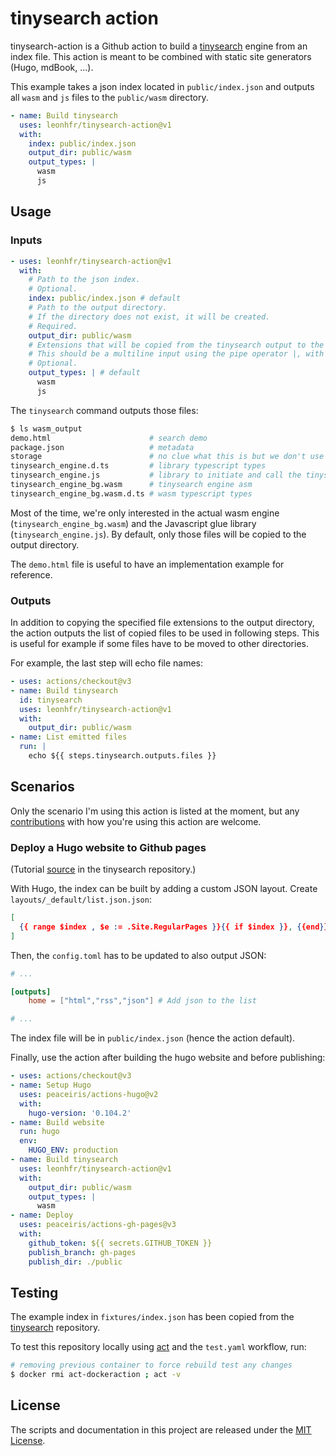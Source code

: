 # tinysearch action

tinysearch-action is a Github action to build a [tinysearch](https://github.com/tinysearch/tinysearch) engine from an index file. This action is meant to be combined with static site generators (Hugo, mdBook, ...).

This example takes a json index located in `public/index.json` and outputs all `wasm` and `js` files to the `public/wasm` directory.

```yaml
- name: Build tinysearch
  uses: leonhfr/tinysearch-action@v1
  with:
    index: public/index.json
    output_dir: public/wasm
    output_types: |
      wasm
      js
```

## Usage

### Inputs

```yaml
- uses: leonhfr/tinysearch-action@v1
  with:
    # Path to the json index.
    # Optional.
    index: public/index.json # default
    # Path to the output directory.
    # If the directory does not exist, it will be created.
    # Required.
    output_dir: public/wasm
    # Extensions that will be copied from the tinysearch output to the output directory.
    # This should be a multiline input using the pipe operator |, with one extension per line.
    # Optional.
    output_types: | # default
      wasm
      js
```

The `tinysearch` command outputs those files:

```sh
$ ls wasm_output
demo.html                      # search demo
package.json                   # metadata
storage                        # no clue what this is but we don't use it
tinysearch_engine.d.ts         # library typescript types
tinysearch_engine.js           # library to initiate and call the tinysearch wasm
tinysearch_engine_bg.wasm      # tinysearch engine asm
tinysearch_engine_bg.wasm.d.ts # wasm typescript types
```

Most of the time, we're only interested in the actual wasm engine (`tinysearch_engine_bg.wasm`) and the Javascript glue library (`tinysearch_engine.js`). By default, only those files will be copied to the output directory.

The `demo.html` file is useful to have an implementation example for reference.

### Outputs

In addition to copying the specified file extensions to the output directory, the action outputs the list of copied files to be used in following steps. This is useful for example if some files have to be moved to other directories.

For example, the last step will echo file names:

```yaml
- uses: actions/checkout@v3
- name: Build tinysearch
  id: tinysearch
  uses: leonhfr/tinysearch-action@v1
  with:
    output_dir: public/wasm
- name: List emitted files
  run: |
    echo ${{ steps.tinysearch.outputs.files }}
```

## Scenarios

Only the scenario I'm using this action is listed at the moment, but any [contributions](https://github.com/leonhfr/tinysearch-action/blob/master/CONTRIBUTING.md) with how you're using this action are welcome.

### Deploy a Hugo website to Github pages

(Tutorial [source](https://github.com/tinysearch/tinysearch/blob/master/howto/hugo.md) in the tinysearch repository.)

With Hugo, the index can be built by adding a custom JSON layout. Create `layouts/_default/list.json.json`:

```json
[
  {{ range $index , $e := .Site.RegularPages }}{{ if $index }}, {{end}}{{ dict "title" .Title "url" .Permalink "body" .Plain | jsonify }}{{end}}
]
```

Then, the `config.toml` has to be updated to also output JSON:

```toml
# ...

[outputs]
    home = ["html","rss","json"] # Add json to the list

# ...
```

The index file will be in `public/index.json` (hence the action default).

Finally, use the action after building the hugo website and before publishing:

```yaml
- uses: actions/checkout@v3
- name: Setup Hugo
  uses: peaceiris/actions-hugo@v2
  with:
    hugo-version: '0.104.2'
- name: Build website
  run: hugo
  env:
    HUGO_ENV: production
- name: Build tinysearch
  uses: leonhfr/tinysearch-action@v1
  with:
    output_dir: public/wasm
    output_types: |
      wasm
- name: Deploy
  uses: peaceiris/actions-gh-pages@v3
  with:
    github_token: ${{ secrets.GITHUB_TOKEN }}
    publish_branch: gh-pages
    publish_dir: ./public
```

## Testing

The example index in `fixtures/index.json` has been copied from the [tinysearch](https://github.com/tinysearch/tinysearch) repository.

To test this repository locally using [act](https://github.com/nektos/act) and the `test.yaml` workflow, run:

```sh
# removing previous container to force rebuild test any changes
$ docker rmi act-dockeraction ; act -v
```

## License

The scripts and documentation in this project are released under the [MIT License](https://github.com/leonhfr/tinysearch-action/blob/master/LICENSE).
